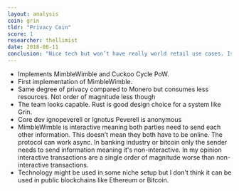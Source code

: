 ```yaml
---
layout: analysis
coin: grin
tldr: "Privacy Coin"
score: 1
researcher: thellimist
date: 2018-08-11
conclusion: "Nice tech but won’t have really world retail use cases. Is not better than Monero thus can’t win private transactions market."
---
```


- Implements MimbleWimble and Cuckoo Cycle PoW.
- First implementation of MimbleWimble. 
- Same degree of privacy compared to Monero but consumes less resources. Not order of magnitude less though
- The team looks capable. Rust is good design choice for a system like Grin. 
- Core dev ignopeverell or Ignotus Peverell is anonymous
- MimbleWimble is interactive meaning both parties need to send each other information. This doesn’t mean they both have to be online. The protocol can work async. In banking industry or bitcoin only the sender needs to send information meaning it's non-interactive. In my opinion interactive transactions are a single order of magnitude worse than non-interactive transactions.
- Technology might be used in some niche setup but I don't think it can be used in public blockchains like Ethereum or Bitcoin.
